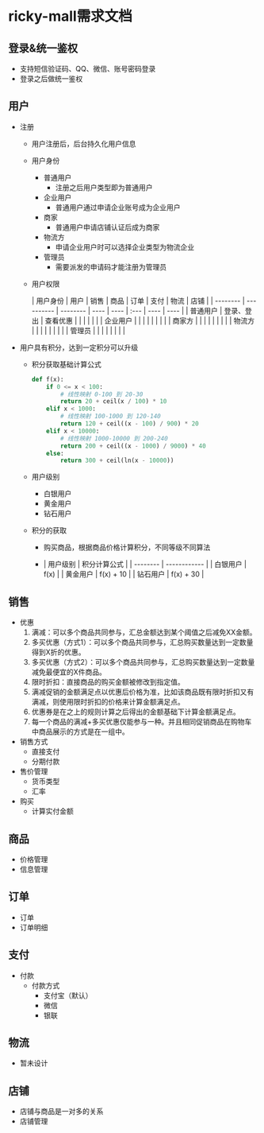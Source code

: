 # ricky-mall需求文档

## 登录&统一鉴权

* 支持短信验证码、QQ、微信、账号密码登录
* 登录之后做统一鉴权

## 用户

* 注册

    * 用户注册后，后台持久化用户信息

    * 用户身份

        * 普通用户
            * 注册之后用户类型即为普通用户
        * 企业用户
            * 普通用户通过申请企业账号成为企业用户
        * 商家
            * 普通用户申请店铺认证后成为商家
        * 物流方
            * 申请企业用户时可以选择企业类型为物流企业
        * 管理员
            * 需要派发的申请码才能注册为管理员

    * 用户权限

      | 用户身份 | 用户       | 销售     | 商品 | 订单 | 支付 | 物流 | 店铺 |
                            | -------- | ---------- | -------- | ---- | ---- | :--- | ---- | ---- |
      | 普通用户 | 登录、登出 | 查看优惠 |      |      |      |      |      |
      | 企业用户 |            |          |      |      |      |      |      |
      | 商家方   |            |          |      |      |      |      |      |
      | 物流方   |            |          |      |      |      |      |      |
      | 管理员   |            |          |      |      |      |      |      |

* 用户具有积分，达到一定积分可以升级

    * 积分获取基础计算公式

      ```python
      def f(x):  
          if 0 <= x < 100:
              # 线性映射 0-100 到 20-30  
              return 20 + ceil(x / 100) * 10  
          elif x < 1000:  
              # 线性映射 100-1000 到 120-140  
              return 120 + ceil((x - 100) / 900) * 20  
          elif x < 10000:  
              # 线性映射 1000-10000 到 200-240  
              return 200 + ceil((x - 1000) / 9000) * 40
          else:
              return 300 + ceil(ln(x - 10000))
      ```

    * 用户级别

        * 白银用户
        * 黄金用户
        * 钻石用户

    * 积分的获取

        * 购买商品，根据商品价格计算积分，不同等级不同算法

        * | 用户级别 | 积分计算公式 |
                                              | -------- | ------------ |
          | 白银用户 | f(x)         |
          | 黄金用户 | f(x) + 10    |
          | 钻石用户 | f(x) + 30    |

## 销售

* 优惠
    1. 满减：可以多个商品共同参与，汇总金额达到某个阈值之后减免XX金额。
    2. 多买优惠（方式1）：可以多个商品共同参与，汇总购买数量达到一定数量得到X折的优惠。
    3. 多买优惠（方式2）：可以多个商品共同参与，汇总购买数量达到一定数量减免最便宜的X件商品。
    4. 限时折扣：直接商品的购买金额被修改到指定值。
    5. 满减促销的金额满足点以优惠后价格为准，比如该商品既有限时折扣又有满减，则使用限时折扣的价格来计算金额满足点。
    6. 优惠券是在之上的规则计算之后得出的金额基础下计算金额满足点。
    7. 每一个商品的满减+多买优惠仅能参与一种。并且相同促销商品在购物车中商品展示的方式是在一组中。
* 销售方式
    * 直接支付
    * 分期付款
* 售价管理
    * 货币类型
    * 汇率
* 购买
    * 计算实付金额

## 商品

* 价格管理
* 信息管理

## 订单

* 订单
* 订单明细

## 支付

* 付款
    * 付款方式
        * 支付宝（默认）
        * 微信
        * 银联

## 物流

* 暂未设计

## 店铺

* 店铺与商品是一对多的关系
* 店铺管理



